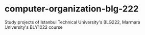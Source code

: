 # computer-organization-blg-222
Study projects of Istanbul Technical University's BLG222, Marmara University's BLY1022 course
